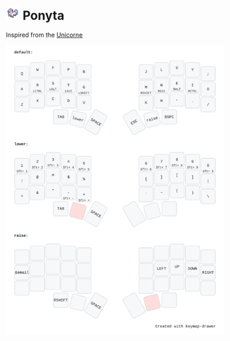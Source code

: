 # ![logo](https://github.com/olgam4/zmk-config/blob/main/assets/ponyta.gif?raw=true) Ponyta

Inspired from the [Unicorne](https://github.com/fgebhart/zmk-config)

![layout](https://raw.githubusercontent.com/olgam4/zmk-config/main/assets/layout.svg)
